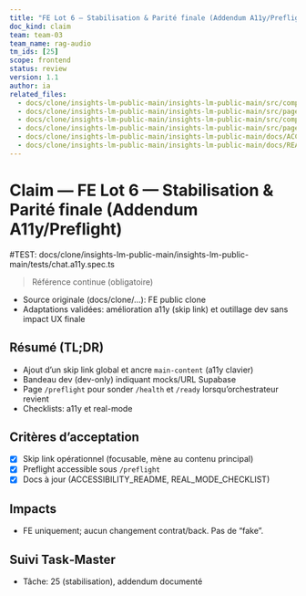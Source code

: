```yaml
---
title: "FE Lot 6 — Stabilisation & Parité finale (Addendum A11y/Preflight)"
doc_kind: claim
team: team-03
team_name: rag-audio
tm_ids: [25]
scope: frontend
status: review
version: 1.1
author: ia
related_files:
  - docs/clone/insights-lm-public-main/insights-lm-public-main/src/components/ui/SkipLink.tsx
  - docs/clone/insights-lm-public-main/insights-lm-public-main/src/pages/Notebook.tsx
  - docs/clone/insights-lm-public-main/insights-lm-public-main/src/components/ui/DevBanner.tsx
  - docs/clone/insights-lm-public-main/insights-lm-public-main/src/pages/Preflight.tsx
  - docs/clone/insights-lm-public-main/insights-lm-public-main/docs/ACCESSIBILITY_README.md
  - docs/clone/insights-lm-public-main/insights-lm-public-main/docs/REAL_MODE_CHECKLIST.md
---
```


# Claim — FE Lot 6 — Stabilisation & Parité finale (Addendum A11y/Preflight)

#TEST: docs/clone/insights-lm-public-main/insights-lm-public-main/tests/chat.a11y.spec.ts

> Référence continue (obligatoire)
- Source originale (docs/clone/...): FE public clone
- Adaptations validées: amélioration a11y (skip link) et outillage dev sans impact UX finale

## Résumé (TL;DR)
- Ajout d’un skip link global et ancre `main-content` (a11y clavier)
- Bandeau dev (dev-only) indiquant mocks/URL Supabase
- Page `/preflight` pour sonder `/health` et `/ready` lorsqu’orchestrateur revient
- Checklists: a11y et real-mode

## Critères d’acceptation
- [x] Skip link opérationnel (focusable, mène au contenu principal)
- [x] Preflight accessible sous `/preflight`
- [x] Docs à jour (ACCESSIBILITY_README, REAL_MODE_CHECKLIST)

## Impacts
- FE uniquement; aucun changement contrat/back. Pas de “fake”.

## Suivi Task‑Master
- Tâche: 25 (stabilisation), addendum documenté
